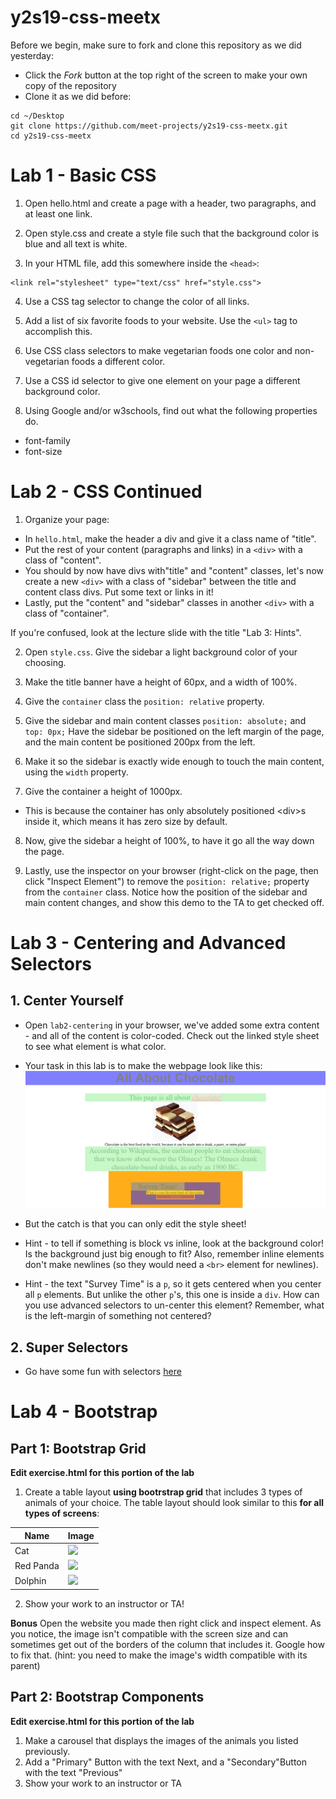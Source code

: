 # y2s19-css-meetx

Before we begin, make sure to fork and clone this repository as we did yesterday:

  - Click the *Fork* button at the top right of the screen to make your own copy of the repository
  - Clone it as we did before:
  ```
  cd ~/Desktop
  git clone https://github.com/meet-projects/y2s19-css-meetx.git
  cd y2s19-css-meetx
  ```
  
  
# Lab 1 - Basic CSS
 
1. Open hello.html and create a page with a header, two paragraphs, and at least one link.

2. Open style.css and create a style file such that the background color is blue and all text is white.

3. In your HTML file, add this somewhere inside the `<head>`:

```
<link rel="stylesheet" type="text/css" href="style.css">
```

4. Use a CSS tag selector to change the color of all links.

5. Add a list of six favorite foods to your website. Use the `<ul>` tag to accomplish this. 

6. Use CSS class selectors to make vegetarian foods one color and non-vegetarian foods a different color.

7. Use a CSS id selector to give one element on your page a different background color.

8. Using Google and/or w3schools, find out what the following properties do.
- font-family
- font-size

# Lab 2 - CSS Continued

1. Organize your page:

- In `hello.html`, make the header a div and give it a class name of "title".
- Put the rest of your content (paragraphs and links) in a `<div>` with a class of "content".
- You should by now have divs with"title" and "content" classes, let's now create a new `<div>` with a class of "sidebar" between the title and content class divs. Put some text or links in it!
- Lastly, put the "content" and "sidebar" classes in another `<div>` with a class of "container".

If you're confused, look at the lecture slide with the title "Lab 3: Hints".

2. Open `style.css`. Give the sidebar a light background color of your choosing.

3. Make the title banner have a height of 60px, and a width of 100%.

4. Give the `container` class the `position: relative` property.

5. Give the sidebar and main content classes `position: absolute;` and `top: 0px;` Have the sidebar be positioned on the left margin of the page, and the main content be positioned 200px from the left.

6. Make it so the sidebar is exactly wide enough to touch the main content, using the `width` property.

7. Give the container a height of 1000px. 
- This is because the container has only absolutely positioned \<div\>s inside it, which means it has zero size by default.

8. Now, give the sidebar a height of 100%, to have it go all the way down the page.

9. Lastly, use the inspector on your browser (right-click on the page, then click "Inspect Element") to remove the `position: relative;` property from the `container` class. Notice how the position of the sidebar and main content changes, and show this demo to the TA to get checked off.


# Lab 3 - Centering and Advanced Selectors
## 1. Center Yourself
- Open `lab2-centering` in your browser, we've added some extra content - and all of the content is color-coded. Check out the linked style sheet to see what element is what color. 

- Your task in this lab is to make the webpage look like this: 
![Alt text](centered_page.png?raw=true "Title")
- But the catch is that you can only edit the style sheet!

- Hint - to tell if something is block vs inline, look at the background color! Is the background just big enough to fit? Also, remember inline elements don't make newlines (so they would need a `<br>` element for newlines).

- Hint - the text "Survey Time" is a `p`, so it gets centered when you center all `p` elements. But unlike the other `p`'s, this one is inside a `div`. How can you use advanced selectors to un-center this element? Remember, what is the left-margin of something not centered?

## 2. Super Selectors
- Go have some fun with selectors [here](https://flukeout.github.io/)

# Lab 4 - Bootstrap
## Part 1: Bootstrap Grid
__Edit exercise.html for this portion of the lab__
1. Create a table layout **using bootrstrap grid** that includes 3 types of animals of your choice. The table layout should look similar to this **for all types of screens**: 

| Name       | Image  |
| ------------- | -----|
| Cat     | <img src="https://i.ytimg.com/vi/YCaGYUIfdy4/maxresdefault.jpg" width="350"> |
| Red Panda     | <img src="https://i.redd.it/0vbx9fw2hpd01.jpg" width="350"> |
| Dolphin     | <img src="https://i0.wp.com/funkidsjokes.com/wp-content/uploads/2016/08/dolphin-203875_960_720.jpg?resize=300%2C200&ssl=1" width="350"> |
2. Show your work to an instructor or TA!

**Bonus**
Open the website you made then right click and inspect element. As you notice, the image isn't compatible with the screen size and can sometimes get out of the borders of the column that includes it. Google how to fix that. (hint: you need to make the image's width compatible with its parent)


## Part 2: Bootstrap Components
__Edit exercise.html for this portion of the lab__
1. Make a carousel that displays the images of the animals you listed previously.
2. Add a "Primary" Button with the text Next, and a "Secondary"Button with the text "Previous"
3. Show your work to an instructor or TA
